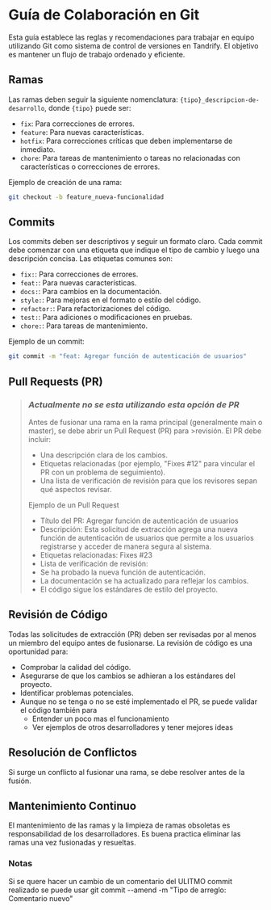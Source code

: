 # Guía de Colaboración en Git

Esta guía establece las reglas y recomendaciones para trabajar en equipo utilizando Git como sistema de control de versiones en Tandrify. El objetivo es mantener un flujo de trabajo ordenado y eficiente.

## Ramas

Las ramas deben seguir la siguiente nomenclatura: `{tipo}_descripcion-de-desarrollo`, donde `{tipo}` puede ser:

- `fix`: Para correcciones de errores.
- `feature`: Para nuevas características.
- `hotfix`: Para correcciones críticas que deben implementarse de inmediato.
- `chore`: Para tareas de mantenimiento o tareas no relacionadas con características o correcciones de errores.

Ejemplo de creación de una rama:
```bash
git checkout -b feature_nueva-funcionalidad
```

## Commits

Los commits deben ser descriptivos y seguir un formato claro. Cada commit debe comenzar con una etiqueta que indique el tipo de cambio y luego una descripción concisa. Las etiquetas comunes son:

- `fix:`: Para correcciones de errores.
- `feat:`: Para nuevas características.
- `docs:`: Para cambios en la documentación.
- `style:`: Para mejoras en el formato o estilo del código.
- `refactor:`: Para refactorizaciones del código.
- `test:`: Para adiciones o modificaciones en pruebas.
- `chore:`: Para tareas de mantenimiento.

Ejemplo de un commit:
```bash
git commit -m "feat: Agregar función de autenticación de usuarios"
```
## Pull Requests (PR) 
>### *Actualmente no se esta utilizando esta opción de PR*
>
>Antes de fusionar una rama en la rama principal (generalmente main o master), se debe abrir un Pull Request (PR) para >revisión. El PR debe incluir:
>
>- Una descripción clara de los cambios.
>- Etiquetas relacionadas (por ejemplo, "Fixes #12" para vincular el PR con un problema de seguimiento).
>- Una lista de verificación de revisión para que los revisores sepan qué aspectos revisar.
>
>Ejemplo de un Pull Request
>- Título del PR: Agregar función de autenticación de usuarios
>- Descripción: Esta solicitud de extracción agrega una nueva función de autenticación de usuarios que permite a los usuarios registrarse y acceder de manera segura al sistema.
>- Etiquetas relacionadas: Fixes #23
>- Lista de verificación de revisión:
>  - Se ha probado la nueva función de autenticación.
>  - La documentación se ha actualizado para reflejar los cambios.
>  - El código sigue los estándares de estilo del proyecto.

## Revisión de Código

Todas las solicitudes de extracción (PR) deben ser revisadas por al menos un miembro del equipo antes de fusionarse. La revisión de código es una oportunidad para:

- Comprobar la calidad del código.
- Asegurarse de que los cambios se adhieran a los estándares del proyecto.
- Identificar problemas potenciales.
- Aunque no se tenga o no se esté implementado el PR, se puede validar el código también para
  - Entender un poco mas el funcionamiento
  - Ver ejemplos de otros desarrolladores y tener mejores ideas


## Resolución de Conflictos
Si surge un conflicto al fusionar una rama, se debe resolver antes de la fusión. 

## Mantenimiento Continuo
El mantenimiento de las ramas y la limpieza de ramas obsoletas es responsabilidad de los desarrolladores. Es buena practica eliminar las ramas una vez fusionadas y resueltas.

### Notas
Si se quere hacer un cambio de un comentario del ULITMO commit realizado se puede usar
git commit --amend -m "Tipo de arreglo: Comentario nuevo"
  
